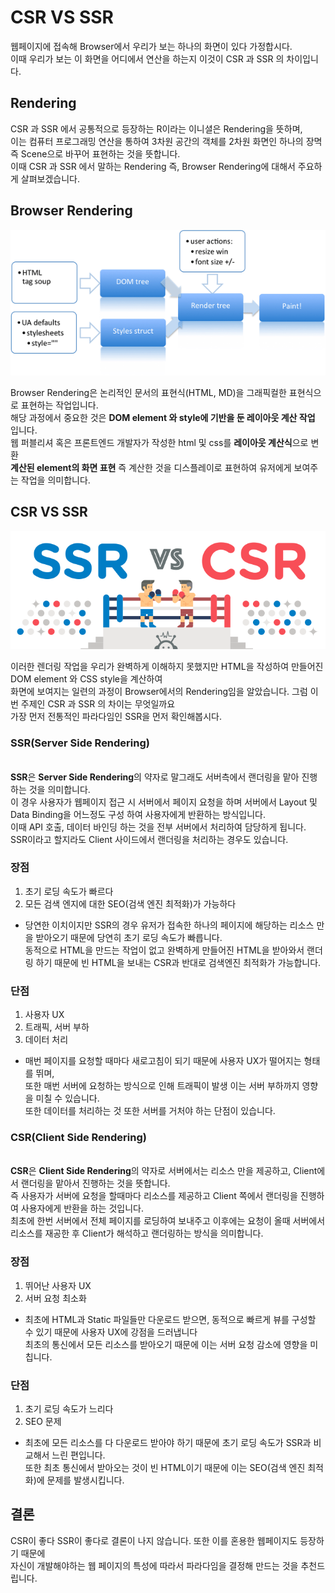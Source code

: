 # <span style="font-weight: bold;">CSR VS SSR</span>

웹페이지에 접속해 Browser에서 우리가 보는 하나의 화면이 있다 가정합시다.<br>
이때 우리가 보는 이 화면을 어디에서 연산을 하는지 이것이 CSR 과 SSR 의 차이입니다.

## <span style="font-weight: bold;">Rendering</span>

CSR 과 SSR 에서 공통적으로 등장하는 R이라는 이니셜은 Rendering을 뜻하며,
<br>
이는 컴퓨터 프로그래밍 연산을 통하여 3차원 공간의 객체를 2차원 화면인 하나의 장멱 즉 Scene으로 바꾸어 표현하는 것을 뜻합니다.
<br>
이때 CSR 과 SSR 에서 말하는 Rendering 즉, Browser Rendering에 대해서 주요하게 살펴보겠습니다.


## <span style="font-weight: bold;">Browser Rendering</span>
![RENDERING](./rendering.png)

Browser Rendering은 논리적인 문서의 표현식(HTML, MD)을 그래픽컬한 표현식으로 표현하는 작업입니다.<br>
해당 과정에서 중요한 것은 <span style="font-weight: bold;">DOM element 와 style에 기반을 둔 레이아웃 계산 작업</span> 입니다. <br>
웹 퍼블리셔 혹은 프론트엔드 개발자가 작성한 html 및 css를 <span style="font-weight: bold;">레이아웃 계산식</span>으로 변환 <br>
<span style="font-weight: bold;">계산된 element의 화면 표현</span> 즉 계산한 것을 디스플레이로 표현하여 유저에게 보여주는 작업을 의미합니다.

## <span style="font-weight: bold;">CSR VS SSR</span>
![CSRVSSSR](./csrvsssr.png)

이러한 렌더링 작업을 우리가 완벽하게 이해하지 못했지만 HTML을 작성하여 만들어진 DOM element 와 CSS style을 계산하여 <br>
화면에 보여지는 일련의 과정이 Browser에서의 Rendering임을 알았습니다.
그럼 이번 주제인 CSR 과 SSR 의 차이는 무엇일까요<br>
가장 먼저 전통적인 파라다임인 SSR을 먼저 확인해봅시다.<br>


### <span style="font-weight: bold;">SSR(Server Side Rendering)</span>
<br>
<span style="font-weight: bold;">SSR</span>은 <span style="font-weight: bold;">Server Side Rendering</span>의 약자로 말그래도 서버측에서 랜더링을 맡아 진행하는 것을 의미합니다.<br>
이 경우 사용자가 웹페이지 접근 시 서버에서 페이지 요청을 하며 서버에서 Layout 및 Data Binding을 어느정도 구성 하여 사용자에게 반환하는 방식입니다.<br>
이때 API 호출, 데이터 바인딩 하는 것을 전부 서버에서 처리하여 담당하게 됩니다.<br>
SSR이라고 할지라도 Client 사이드에서 랜더링을 처리하는 경우도 있습니다.

### <span style="font-weight: bold;">장점</span>
1. 초기 로딩 속도가 빠르다
2. 모든 검색 엔지에 대한 SEO(검색 엔진 최적화)가 가능하다
- 당연한 이치이지만 SSR의 경우 유저가 접속한 하나의 페이지에 해당하는 리소스 만을 받아오기 때문에 당연히 초기 로딩 속도가 빠릅니다.<br> 
동적으로 HTML을 만드는 작업이 없고 완벽하게 만들어진 HTML을 받아와서 랜더링 하기 때문에 빈 HTML을 보내는 CSR과 반대로 검색엔진 최적화가 가능합니다.

### <span style="font-weight: bold;">단점</span>
1. 사용자 UX
2. 트래픽, 서버 부하
3. 데이터 처리
- 매번 페이지를 요청할 때마다 새로고침이 되기 때문에 사용자 UX가 떨어지는 형태를 뛰며,<br>
또한 매번 서버에 요청하는 방식으로 인해 트래픽이 발생 이는 서버 부하까지 영향을 미칠 수 있습니다. <br>
또한 데이터를 처리하는 것 또한 서버를 거처야 하는 단점이 있습니다. 

### <span style="font-weight: bold;">CSR(Client Side Rendering)</span>
<br>
<span style="font-weight: bold;">CSR</span>은 <span style="font-weight: bold;">Client Side Rendering</span>의 약자로 서버에서는 리소스 만을 제공하고, Client에서 랜더링을 맡아서 진행하는 것을 뜻합니다.<br>
즉 사용자가 서버에 요청을 할때마다 리소스를 제공하고 Client 쪽에서 랜더링을 진행하여 사용자에게 반환을 하는 것입니다.<br>
최초에 한번 서버에서 전체 페이지를 로딩하여 보내주고 이후에는 요청이 올때 서버에서  리소스를 재공한 후 Client가 해석하고 랜더링하는 방식을 의미합니다.

### <span style="font-weight: bold;">장점</span>
1. 뛰어난 사용자 UX
2. 서버 요청 최소화
- 최초에 HTML과 Static 파일들만 다운로드 받으면, 동적으로 빠르게 뷰를 구성할 수 있기 때문에 사용자 UX에 강점을 드러냅니다<br> 
최초의 통신에서 모든 리소스를 받아오기 때문에 이는 서버 요청 감소에 영향을 미칩니다.

### <span style="font-weight: bold;">단점</span>
1. 초기 로딩 속도가 느리다
2. SEO 문제
- 최초에 모든 리소스를 다 다운로드 받아야 하기 때문에 초기 로딩 속도가 SSR과 비교해서 느린 편입니다.<br>
또한 최초 통신에서 받아오는 것이 빈 HTML이기 때문에 이는 SEO(검색 엔진 최적화)에 문제를 발생시킵니다. 

## <span style="font-weight: bold;">결론</span>
CSR이 좋다 SSR이 좋다로 결론이 나지 않습니다. 또한 이를 혼용한 웹페이지도 등장하기 때문에<br> 
자신이 개발해야하는 웹 페이지의 특성에 따라서 파라다임을 결정해 만드는 것을 추천드립니다. 
